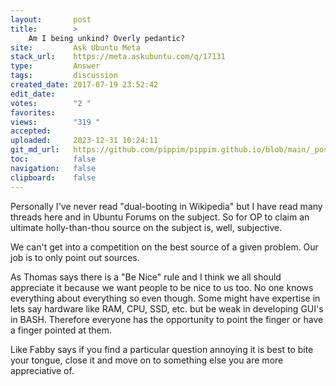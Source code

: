 ```yaml
---
layout:       post
title:        >
    Am I being unkind? Overly pedantic?
site:         Ask Ubuntu Meta
stack_url:    https://meta.askubuntu.com/q/17131
type:         Answer
tags:         discussion
created_date: 2017-07-19 23:52:42
edit_date:    
votes:        "2 "
favorites:    
views:        "319 "
accepted:     
uploaded:     2023-12-31 10:24:11
git_md_url:   https://github.com/pippim/pippim.github.io/blob/main/_posts/2017/2017-07-19-Am-I-being-unkind_-Overly-pedantic_.md
toc:          false
navigation:   false
clipboard:    false
---
```


Personally I've never read "dual-booting in Wikipedia" but I have read many threads here and in Ubuntu Forums on the subject. So for OP to claim an ultimate holly-than-thou source on the subject is, well, subjective.

We can't get into a competition on the best source of a given problem. Our job is to only point out sources.

As Thomas says there is a "Be Nice" rule and I think we all should appreciate it because we want people to be nice to us too. No one knows everything about everything so even though. Some might have expertise in lets say hardware like RAM, CPU, SSD, etc. but be weak in developing GUI's in BASH. Therefore everyone has the opportunity to point the finger or have a finger pointed at them.

Like Fabby says if you find a particular question annoying it is best to bite your tongue, close it and move on to something else you are more appreciative of.

